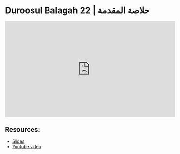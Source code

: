 # Duroosul Balagah 22 | خلاصة المقدمة
                
<iframe width="560" height="315" src="https://www.youtube-nocookie.com/embed/rX5kzSYKqZE?start=0" frameborder="0" allow="accelerometer; autoplay; encrypted-media; gyroscope; picture-in-picture" allowfullscreen="allowfullscreen">
</iframe><BR>

## Resources:
- [Slides](https://github.com/arshare/resources_balagha_pdfs)
- [Youtube video](https://www.youtube.com/watch?v=rX5kzSYKqZE&list=PLzn0qdi6JpdvvXVuJ7kIusNquSxeyKJvc)

